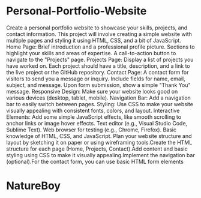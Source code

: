 # Personal-Portfolio-Website

Create a personal portfolio website to showcase your skills, projects, and contact information. This project will involve creating a simple website with multiple pages and styling it using HTML, CSS, and a bit of JavaScript.
Home Page:
Brief introduction and a professional profile picture.
Sections to highlight your skills and areas of expertise.
A call-to-action button to navigate to the "Projects" page.
Projects Page:
Display a list of projects you have worked on.
Each project should have a title, description, and a link to the live project or the GitHub repository.
Contact Page:
A contact form for visitors to send you a message or inquiry.
Include fields for name, email, subject, and message.
Upon form submission, show a simple "Thank You" message.
Responsive Design:
Make sure your website looks good on various devices (desktop, tablet, mobile).
Navigation Bar:
Add a navigation bar to easily switch between pages.
Styling:
Use CSS to make your website visually appealing with consistent fonts, colors, and layout.
Interactive Elements:
Add some simple JavaScript effects, like smooth scrolling to anchor links or image hover effects.
Text editor (e.g., Visual Studio Code, Sublime Text).
Web browser for testing (e.g., Chrome, Firefox).
Basic knowledge of HTML, CSS, and JavaScript.
Plan your website structure and layout by sketching it on paper or using wireframing tools.Create the HTML structure for each page (Home, Projects, Contact).Add content and basic styling using CSS to make it visually appealing.Implement the navigation bar (optional).For the contact form, you can use basic HTML form elements
# NatureBoy
